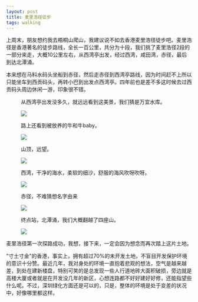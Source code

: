 ```yaml
---
layout: post
title: 麦里浩径徒步
tags: walking
---
```

<p>上周末，朋友想约我去梧桐山爬山，我建议说不如去香港麦里浩径徒步吧。麦里浩径是香港著名的徒步路线，全长一百公里，共分为十段，我们挑了麦里浩径2段的一部分来走，大概10公里左右，从西湾亭出发，经过西湾，咸田湾，赤径，最后到达北潭涌。</p>
<p>本来想在马料水码头坐船到赤径，然后走赤径到西湾亭路线，因为时间赶不上所以只能坐车到西贡码头，再转小巴到出发点西湾亭。四年前也是差不多这时候去过西贡码头周边休闲一游，印象很不错。</p>
<!-- more -->
<figure><p>从西湾亭出发没多久，就远远看到这美景，我们猜是万宜水库。</p>
<img class="lazy" src="{{ site.baseurl }}/img/hkwalking/xiwang01.jpg"></figure>
<figure><p>路上还看到被放养的牛和牛baby。</p>
<img class="lazy" src="{{ site.baseurl }}/img/hkwalking/cow.jpg"></figure>
<figure><p>山顶，远望。</p>
<img class="lazy" src="{{ site.baseurl }}/img/hkwalking/xiwang04.jpg"></figure>
<figure><p>西湾，干净的海水，柔软的细沙，舒服的海风吹呀吹呀。</p>
<img class="lazy" src="{{ site.baseurl }}/img/hkwalking/xiwang02.jpg"></figure>
<figure><p>赤径，不难猜想名字由来</p>
<img class="lazy" src="{{ site.baseurl }}/img/hkwalking/chijing.jpg"></figure>
<figure><p>终点站，北潭涌，我们大概翻越了四座山。</p>
<img class="lazy" src="{{ site.baseurl }}/img/hkwalking/about.jpg"></figure>
<p>麦里浩径第一次探路成功，我想，接下来，一定会因为想念而再次踏上这片土地。</p>
<p>"寸土寸金"的香港，事实上，拥有超过70%的未开发土地，不盲目开发保护环境的意识十分赞。最近几年，我对身处的环境一直抱着悲观的想法，空气是越来越差，到处在建新楼盘，特别可笑的是总发现一些人行道地砖大面积破损，旁边就是高楼大厦或者就是在开发没几年的新区，心想连路都不好好建好好修，还能指望些什么呢。不过，深圳绿化方面还是可以的，只是，整体的环境是处于变差的状况中，好像哪里都这样。</p>
